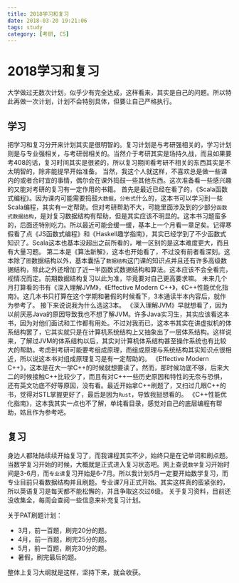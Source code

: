 ```yaml
---
title: 2018学习和复习
date: 2018-03-20 19:21:06
tags: study
category: [考研, CS]
---
```


# 2018学习和复习

大学做过无数次计划，似乎少有完全达成，这样看来，其实是自己的问题。所以特此再做一次计划，计划不会特别具体，但要让自己严格执行。

## 学习

把学习和复习分开来计划其实是很明智的。复习计划是与考研强相关的，学习计划则是与专业强相关，与考研弱相关的。当然介于考研其实是场持久战，而且如果要考408的话，复习时间其实是很紧的，所以复习期间看考研不相关的东西其实是不太明智的，除非能提早开始准备。
当然，我这个人就这样，不喜欢总是做一些课内的或者合时宜的事情，偶尔会在课外捣鼓一些其他东西。这次准备看一些感兴趣的又能对考研的复习有一定作用的书籍。
首先是最近已经在看了的，《Scala函数式编程》。因为课内可能需要捣鼓`大数据`，`分布式`什么的，这本书可以学习到一些Scala编程，其实有一定帮助。但对考研帮助不大，可能里面涉及到的少部分`函数式数据结构`，是对复习数据结构有帮助，但是其实应该不明显的。这本书习题蛮多的，后面还特别吃力。所以最近可能会缓一缓，基本上一个月看一章足矣。记得寒假看了点《JS函数式编程》和《Haskell趣学指南》，其实已经学到了不少函数式知识了。Scala这本也基本没超出之前所看的，唯一区别的是这本难度更大，而且有大量习题。
第二本是《算法新解》，这本也开始看了，不过没有前者看深刻。这本除了`图`数据结构以外，基本囊括了`数据结构`这门课的知识点并且还有许多高级数据结构，除此之外还增加了近一半函数式数据结构和算法。这本应该不会全看完，视情况而定。前期数据结构复习以此为准，毕竟要对自己更高要求嘛。
未来几个月打算看的书有《深入理解JVM》，《Effective Modern C++》，《C++性能优化指南》。这几本书只打算在这个学期和暑假的时候看下，3本通读半本内容后，就作为参考了。
接下来说说我为什么选这3本。
《深入理解JVM》早就想看了，因为以前厌恶Java的原因导致我也不想了解JVM。许多Java实习生，其实应该看这本书，因为对他们面试和工作都有用处。不过对我而已，这本书其实在讲虚拟机的体系结构罢了，它其实就只是在计算机系统结构上又抽象出了一层体系结构。这样说来，了解过JVM的体系结构以后，其实对计算机体系结构甚至操作系统也有比较大的帮助。考虑到考研可能要考组成原理，而组成原理与系统结构其实知识点很相近，所以说这本书对组成原理复习是有一定帮助的。
《Effective Modern C++》，这本是在大一学C++的时候就想要读了。然而，那时候功底不够，后来大二的时候接触C++比较少了，而且有对C++一些历史原因和特性的无奈与恐惧，还有英文功底不好等原因，没有看。最近开始拿C++刷题了，又扫过几眼C++的书，觉得对STL掌握更好了，最后是因为`Rust`，导致我挺想看的。
《C++性能优化指南》，这本我其实一点也不了解，单纯看目录，感觉对自己的底层编程有帮助，姑且作为参考吧。

## 复习

身边人都陆陆续续开始复习了，而我课程其实不少，始终只是在记单词和刷点题。当数学复习开始的时候，大概就是正式进入复习状态吧。网上查说`数学`复习开始时间是3-6月，而`专业课`复习开始是6-7月。所以我计划5月一定要开始数学复习，而专业目前只看数据结构并且刷题。专业课7月正式开始。其实这样真的蛮紧张的，所以英语复习是每天都不能松懈的，并且争取这次过6级。
关于复习资料，目前还没收集全，每周会查阅一些信息来补充复习计划。

关于PAT刷题计划：
- 3月，前一百题，刷完20分的题。
- 4月，前一百题，刷完25分的题。
- 5月，前一百题，刷完30分的题。
- 暑假，刷完最后的题。

整体上复习大纲就是这样，坚持下来，就会收获。